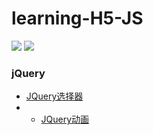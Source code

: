 # learning-H5-JS
 
<img src="https://qiniu.epipe.cn/photos/2019-01-01_%E9%A6%99%E6%B8%AF%E5%87%BA%E7%A7%9F%E8%BD%A6.jpg"/>
<img src="https://qiniu.epipe.cn/photos/2020-05-01_%E5%A4%A7%E9%B9%8F%E5%8F%A4%E5%9F%8E%E6%B5%B7%E8%BE%B9.jpg"/>
<br/>
 
### jQuery
- [JQuery选择器](https://coderpwh.net/2017/10/04/JQuery/)
- - [JQuery动画](https://coderpwh.net/2017/10/17/JQuerydonghuazongjie/)
